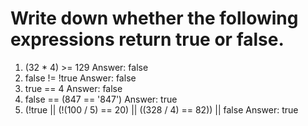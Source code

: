 # Write down whether the following expressions return true or false.

1. (32 * 4) >= 129
Answer: false
2. false != !true
Answer: false
3. true == 4
Answer: false
4. false == (847 == '847')
Answer: true
5. (!true || (!(100 / 5) == 20) || ((328 / 4) == 82)) || false
Answer: true